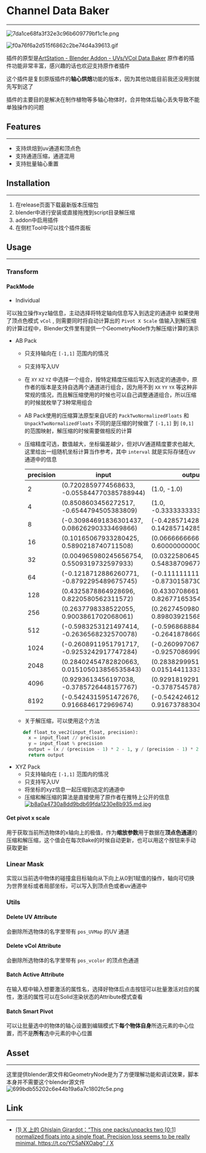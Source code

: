 # Channel Data Baker
---
![7da1ce68fa3f32e3c96b609779bf1c1e.png](https://pic.matrix64.xyz:7001/images/7da1ce68fa3f32e3c96b609779bf1c1e.png)

![f0a76f6a2d515f6862c2be74d4a39613.gif](https://pic.matrix64.xyz:7001/images/f0a76f6a2d515f6862c2be74d4a39613.gif)

插件的原型是[ArtStation - Blender Addon - UVs/VCol Data Baker](https://www.artstation.com/artwork/g8b6PE)
原作者的插件功能非常丰富，感兴趣的话也欢迎支持原作者插件

这个插件是复刻原版插件的**轴心烘焙**功能的版本，因为其他功能目前我还没用到就先写到这了

插件的主要目的是解决在制作植物等多轴心物体时，合并物体后轴心丢失导致不能单独操作的问题
## Features
---
- 支持烘焙到uv通道和顶点色
- 支持通道压缩，通道混用
- 支持批量轴心重置


## Installation
---
1. 在release页面下载最新版本压缩包
2. blender中进行安装或直接拖拽到script目录解压缩
3. addon中启用插件
4. 在侧栏Tool中可以找个插件面板



##  Usage
---

### Transform
#### PackMode
- Individual

可以独立操作xyz轴信息，主动选择将特定轴向信息写入到选定的通道中
如果使用了顶点色模式 `vCol` , 则需要同时将自动计算出的 `Pivot X Scale` 值输入到解压缩的计算过程中，Blender文件里有提供一个GeometryNode作为解压缩计算的演示

- AB Pack
	- 只支持轴向在 `[-1,1]` 范围内的情况
	- 只支持写入UV
	- 在 `XY` `XZ` `YZ` 中选择一个组合，按特定精度压缩后写入到选定的通道中，原作者的版本是支持自选两个通道进行组合，因为用不到  `XX`  `YY`  `YX` 等这种非常规的情况，而且解压缩使用的时候也可以自己调整通道组合，所以压缩的时候就枚举了3种常用组合
	- AB Pack使用的压缩算法原型来自UE的 `PackTwoNormalizedFloats` 和 `UnpackTwoNormalizedFloats` 不同的是压缩的时候做了 `[-1,1]` 到 `[0,1]` 的范围映射，解压缩的时候需要做相反的计算
	- 压缩精度可选，数值越大，坐标偏差越少，但对UV通道精度要求也越大,这里给出一组随机坐标计算当作参考，其中 `interval` 就是实际存储在uv通道中的信息

		| precision | input                                       | output                                      | interval | difference |
		| --------- | ------------------------------------------- | ------------------------------------------- | -------- | ---------- |
		| 2         | (0.7202859774568633, -0.055844770385788944) | (1.0, -1.0)                                 | 2        | 0.984718   |
		| 4         | (0.8508603456272517, -0.6544794505383809)   | (1.0, -0.33333333333333337)                 | 13       | 0.354087   |
		| 8         | (-0.30984691836301437, 0.08626290333469866) | (-0.4285714285714286, 0.1428571428571428)   | 20       | 0.131523   |
		| 16        | (0.10165067933280425, 0.5890218740711508)   | (0.06666666666666665, 0.6000000000000001)   | 140      | 0.036666   |
		| 32        | (0.004965980245656754, 0.5509319732597933)  | (0.032258064516129004, 0.5483870967741935)  | 536      | 0.027410   |
		| 64        | (-0.1218712886260771, -0.8792295489675745)  | (-0.11111111111111116, -0.873015873015873)  | 1796     | 0.012425   |
		| 128       | (0.4325878864928696, 0.8220580562311572)    | (0.4330708661417322, 0.8267716535433072)    | 11764    | 0.004738   |
		| 256       | (0.2637798338522055, 0.9003861702068061)    | (0.26274509803921564, 0.8980392156862744)   | 41458    | 0.002565   |
		| 512       | (-0.5983253121497414, -0.2636568232570078)  | (-0.5968688845401174, -0.264187866927593)   | 52924    | 0.001550   |
		| 1024      | (-0.2608911951791717, -0.9253242917747284)  | (-0.26099706744868034, -0.9257086999022482) | 387110   | 0.000399   |
		| 2048      | (0.28402454782820663, 0.015105013856535843) | (0.2838299951148022, 0.01514411333659016)   | 2692111  | 0.000198   |
		| 4096      | (0.9293613456197038, -0.3785726448157767)   | (0.9291819291819292, -0.37875457875457874)  | 16180472 | 0.000256   |
		| 8192      | (-0.5424315951472676, 0.9166846172969674)   | (-0.5424246123794408, 0.9167378830423636)   | 15359658 | 0.000054   |

	- 关于解压缩，可以使用这个方法
```python
	  def float_to_vec2(input_float, precision):  
	    x = input_float // precision  
	    y = input_float % precision  
	    output = (x / (precision - 1) * 2 - 1, y / (precision - 1) * 2 - 1)  
	    return output
```

- XYZ Pack
	- 只支持轴向在 `[-1,1]` 范围内的情况
	- 只支持写入UV
	- 将坐标的xyz信息一起压缩到选定的通道中
	- 压缩和解压缩的算法是直接使用了原作者在推特上公开的信息[![b8a0a4730a8dd9bdb69fda1230e8b935.md.jpg](https://pic.matrix64.xyz:7001/images/b8a0a4730a8dd9bdb69fda1230e8b935.md.jpg)](https://pic.matrix64.xyz:7001/image/FZV-yJNXgAgcTC.40M)


#### Get pivot x scale
用于获取当前所选物体的x轴向上的极值，作为**缩放参数**用于数据在**顶点色通道**的压缩和解压缩，这个值会在每次Bake的时候自动更新，也可以用这个按钮来手动获取更新

### Linear Mask
实现以当前选中物体的碰撞盒目标轴向从下向上从0到1赋值的操作，轴向可切换为世界坐标或者局部坐标，可以写入到顶点色或者uv通道中
### Utils
#### Delete UV Attribute
会删除所选物体的名字里带有 `pos_UVMap` 的UV 通道

#### Delete vCol Attribute
会删除所选物体的名字里带有 `pos_vcolor` 的顶点色通道

#### Batch Active Attribute
在输入框中输入想要激活的属性名，选择好物体后点击按钮可以批量激活对应的属性，激活的属性可以在Solid渲染状态的Attribute模式查看

#### Batch Smart Pivot
可以让批量选中的物体的轴心设置到编辑模式下**每个物体自身**所选元素的中心位置，而不是**所有**选中元素的中心位置


## Asset
---
这里提供blender源文件和GeometryNode是为了方便理解功能和调试效果，脚本本身并不需要这个blender源文件
![699bdb55202c6e44b19a6a7c1802fc5e.png](https://pic.matrix64.xyz:7001/images/699bdb55202c6e44b19a6a7c1802fc5e.png)

## Link
---
- [(1) X 上的 Ghislain Girardot：“This one packs/unpacks two [0:1] normalized floats into a single float. Precision loss seems to be really minimal. https://t.co/YC5aNXOabg” / X](https://twitter.com/GhislainGir/status/1555298317113982976)
